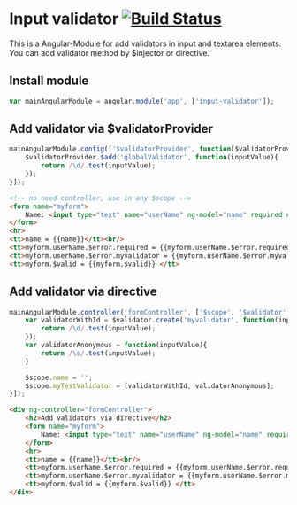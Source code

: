 # Input validator [![Build Status](https://travis-ci.org/acido69/input-validator.png)](https://travis-ci.org/acido69/input-validator)

This is a Angular-Module for add validators in input and textarea elements.
You can add validator method by $injector or directive.

## Install module
```javascript
var mainAngularModule = angular.module('app', ['input-validator']);
```

## Add validator via $validatorProvider
```javascript
mainAngularModule.config(['$validatorProvider', function($validatorProvider){
    $validatorProvider.$add('globalValidator', function(inputValue){
        return /\d/.test(inputValue);
    });
}]);
```
```html
<!-- no need controller, use in any $scope -->
<form name="myform">
    Name: <input type="text" name="userName" ng-model="name" required data-validator="'globalValidator'" placeholder="space and 1"/>
</form>
<hr>
<tt>name = {{name}}</tt><br/>
<tt>myform.userName.$error.required = {{myform.userName.$error.required}}</tt><br/>
<tt>myform.userName.$error.myvalidator = {{myform.userName.$error.myvalidator}}</tt><br/>
<tt>myform.$valid = {{myform.$valid}} </tt>
```

## Add validator via directive
```javascript
mainAngularModule.controller('formController', ['$scope', '$validator', function($scope, $validator){
    var validatorWithId = $validator.create('myvalidator', function(inputValue){
        return /\d/.test(inputValue);
    });
    var validatorAnonymous = function(inputValue){
        return /\s/.test(inputValue);
    }

    $scope.name = '';
    $scope.myTestValidator = [validatorWithId, validatorAnonymous];
}]);
```

```html
<div ng-controller="formController">
    <h2>Add validators via directive</h2>
    <form name="myform">
        Name: <input type="text" name="userName" ng-model="name" required data-validator="myTestValidator" placeholder="space and 1"/>
    </form>
    <hr>
    <tt>name = {{name}}</tt><br/>
    <tt>myform.userName.$error.required = {{myform.userName.$error.required}}</tt><br/>
    <tt>myform.userName.$error.myvalidator = {{myform.userName.$error.myvalidator}}</tt><br/>
    <tt>myform.$valid = {{myform.$valid}} </tt>
</div>
```
